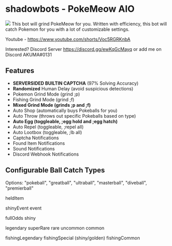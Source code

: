 # shadowbots - PokeMeow AIO 
<img src="https://i.imgur.com/kAytEKX.png">
This bot will grind PokeMeow for you. Written with efficiency, this bot will catch Pokemon for you with a lot of customizable settings.

Youtube - https://www.youtube.com/shorts/Voc5RGRKnbA

Interested? Discord Server https://discord.gg/ewKqGcMayq or add me on Discord AKUMA#0131 

## Features
- **SERVERSIDED BUILTIN CAPTCHA** (97% Solving Accuracy)
- **Randomized** Human Delay (avoid suspicious detections)
- Pokemon Grind Mode (grind ;p)
- Fishing Grind Mode (grind ;f)
- **Mixed Grind Mode (grinds ;p and ;f)**
- Auto Shop (automatically buys Pokeballs for you)
- Auto Throw (throws out specific Pokeballs based on type)
- **Auto Egg (toggleable, ;egg hold and ;egg hatch)**
- Auto Repel (toggleable, ;repel all)
- Auto Lootbox (toggleable, ;lb all)
- Captcha Notifications
- Found Item Notifications
- Sound Notifications
- Discord Webhook Notifications

## Configurable Ball Catch Types
Options: "pokeball", "greatball", "ultraball", "masterball", "diveball", "premierball"

heldItem

shinyEvent
event

fullOdds
shiny

legendary
superRare
rare
uncommon
common

fishingLegendary
fishingSpecial (shiny/golden)
fishingCommon
